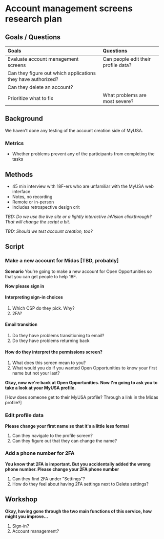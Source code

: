 # Account management screens research plan

## Goals / Questions
Goals | Questions
:----- | :---------
Evaluate account management screens | Can people edit their profile data?
 | Can they figure out which applications they have authorized?
 | Can they delete an account?
Prioritize what to fix | What problems are most severe?

## Background
We haven't done any testing of the account creation side of MyUSA.

### Metrics

* Whether problems prevent any of the participants from completing the tasks

## Methods
* 45 min interview with 18F-ers who are unfamiliar with the MyUSA web interface
* Notes, no recording
* Remote or in-person
* Includes retrospective design crit

*TBD: Do we use the live site or a lightly interactive InVision clickthrough? That will change the script a bit.*

*TBD: Should we test account creation, too?*

## Script

### Make a new account for Midas [TBD, probably]
**Scenario** You're going to make a new account for Open Opportunities so that you can get people to help 18F.

**Now please sign in** 

#### Interpreting sign-in choices

1. Which CSP do they pick. Why?
2. 2FA?

#### Email transition

1. Do they have problems transitioning to email?
2. Do they have problems returning back 

#### How do they interpret the permissions screen?

1. What does this screen mean to you?
2. What would you do if you wanted Open Opportunities to know your first name but not your last?

**Okay, now we're back at Open Opportunities. Now I'm going to ask you to take a look at your MyUSA profile.**

[How does someone get to their MyUSA profile? Through a link in the Midas profile?]

### Edit profile data
**Please change your first name so that it's a little less formal**

1. Can they navigate to the profile screen?
2. Can they figure out that they can change the name?

### Add a phone number for 2FA
**You know that 2FA is important. But you accidentally added the wrong phone number. Please change your 2FA phone number**

1. Can they find 2FA under "Settings"?
2. How do they feel about having 2FA settings next to Delete settings?

## Workshop 
**Okay, having gone through the two main functions of this service, how might you improve...**

1. Sign-in?
2. Account management?

